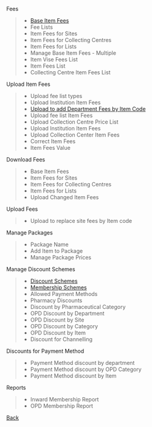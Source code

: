 Fees
> * [Base Item Fees](https://github.com/hmislk/hmis/wiki/Base-Item-Fees)
> * Fee Lists
> * Item Fees for Sites
> * Item Fees for Collecting Centres
> * Item Fees for Lists
> * Manage Base Item Fees - Multiple
> * Item Vise Fees List
> * Item Fees List
> * Collecting Centre Item Fees List

Upload Item Fees
> * Upload fee list types
> * Upload Institution Item Fees
> * [Upload to add Department Fees by Item Code](https://github.com/hmislk/hmis/wiki/Upload-to-add-Department-Fees-by-Item-Code)
> * Upload fee list Item Fees
> * Upload Collection Centre Price List
> * Upload Institution Item Fees
> * Upload Collection Center Item Fees
> * Correct Item Fees
> * Item Fees Value

Download Fees
> * Base Item Fees
> * Item Fees for Sites
> * Item Fees for Collecting Centres
> * Item Fees for Lists
> * Upload Changed Item Fees

Upload Fees
> * Upload to replace site fees by Item code

Manage Packages
> * Package Name
> * Add Item to Package
> * Manage Package Prices

Manage Discount Schemes
> * [Discount Schemes](https://github.com/hmislk/hmis/wiki/Discount-Scheme)
> * [Membership Schemes](https://github.com/hmislk/hmis/wiki/Membership-Schemes)
> * Allowed Payment Methods
> * Pharmacy Discounts
> * Discount by Pharmaceutical Category
> * OPD Discount by Department
> * OPD Discount by Site
> * OPD Discount by Category
> * OPD Discount by Item
> * Discount for Channelling

Discounts for Payment Method
> * Payment Method discount by department
> * Payment Method discount by OPD Category
> * Payment Method discount by Item

Reports
> * Inward Membership Report
> * OPD Membership Report

[Back](https://github.com/hmislk/hmis/wiki/User-Manual)